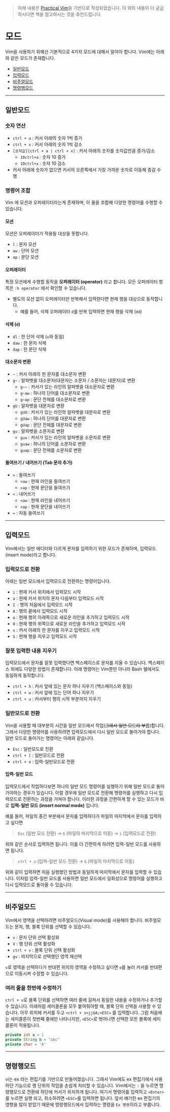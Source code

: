 > 아래 내용은 [Practical Vim](https://book.naver.com/bookdb/book_detail.nhn?bid=11735084)을 기반으로 작성되었습니다. 이 외의 내용이 더 궁금하시다면 책을 참고하시는 것을 추천드립니다.

# 모드

Vim을 사용하기 위해선 기본적으로 4가지 모드에 대해서 알야아 합니다. Vim에는 아래와 같은 모드가 존재합니다.

* [일반모드](#일반모드)
* [입력모드](#입력모드)
* [비주얼모드](#비주얼모드)
* [명령행모드](#명령행모드)

----------

## 일반모드

### 숫자 연산

* `ctrl + a` : 커서 아래의 숫자 1씩 증가
* `ctrl + x` : 커서 아래의 숫자 1씩 감소
* `[숫자값][ctrl + a | ctrl + x]` : 커서 아래의 숫자를 숫자값만큼 증가/감소
    * `10ctrl+a` : 숫자 10 증가
    * `10ctrl+x` : 숫자 10 감소
* 커서 아래에 숫자가 없으면 커서의 오른쪽에서 가장 가까운 숫자로 이동해 증감 수행

### 명령어 조합

Vim 에 모션과 오퍼레이터라는게 존재하며, 이 둘을 조합해 다양한 명령어를 수행할 수 있습니다.

#### 모션

모션은 오퍼레이터가 적용될 대상을 뜻합니다.
* `l` : 문자 모션
* `aw` : 단어 모션
* `ap` : 문단 모션

#### 오퍼레이터

특정 모션에게 수행할 동작을 **오퍼레이터 (operator)** 라고 합니다. 모든 오퍼레이터 항목은 `:h operator` 에서 확인할 수 있습니다.
* 별도의 모션 없이 오퍼레이터만 반복해서 입력한다면 현재 행을 대상으로 동작합니다.
    * 예를 들어, 삭제 오퍼레이터 `d`를 반복 입력하면 현재 행을 삭제 (`dd`)

#### 삭제 (`d`)

* `dl` : 한 단어 삭제 (`x`와 동일) 
* `daw` : 한 문자 삭제
* `dap` : 한 문단 삭제

#### 대소문자 변환

* `~` : 커서 아래의 한 문자를 대소문자 변환
* `g~` : 알파벳을 대소문자(대문자는 소문자 / 소문자는 대문자)로 변환
    * `g~~` : 커서가 있는 라인의 알파벳을 대소문자로 변환
    * `g~aw` : 하나의 단어를 대소문자로 변환
    * `g~ap` : 문단 전체를 대소문자로 변환
* `gU` : 알파벳을 대문자로 변환
    * `gUU` : 커서가 있는 라인의 알파벳을 대문자로 변환
    * `gUaw` : 하나의 단어를 대문자로 변환
    * `gUap` : 문단 전체를 대문자로 변환
* `gu` : 알파벳을 소문자로 변환
    * `guu` : 커서가 있는 라인의 알파벳을 소문자로 변환
    * `guaw` : 하나의 단어를 소문자로 변환
    * `guap` : 문단 전체를 소문자로 변환

#### 들여쓰기 / 내어쓰기 (Tab 문자 추가)

* `>` : 들여쓰기
    * `>aw` : 현재 라인을 들여쓰기
    * `>ap` : 현재 문단을 들여쓰기
* `<` : 내어쓰기
    * `<aw` : 현재 라인을 내어쓰기
    * `<ap` : 현재 문단을 내어쓰기
* `=` : 자동 들여쓰기

----------

## 입력모드

Vim에서는 일반 에디터와 다르게 문자를 입력하기 위한 모드가 존재하며, 입력모드(insert mode)라고 합니다.

### 입력모드로 전환

아래는 일반 모드에서 입력모드로 전환하는 명령어입니다.

* `i` : 현재 커서 위치에서 입력모드 시작
* `a` : 현재 커서 위치의 문자 다음부터 입력모드 시작
* `I `: 행의 처음에서 입력모드 시작
* `A` : 행의 끝에서 입력모드 시작
* `o` : 현재 행의 아래쪽으로 새로운 라인을 추가하고 입력모드 시작
* `O` : 현재 행의 위쪽으로 새로운 라인을 추가하고 입력모드 시작
* `s` : 커서 아래의 한 문자를 지우고 입력모드 시작
* `S` : 현재 행을 지우고 입력모드 시작

### 잘못 입력한 내용 지우기

입력모드에서 문자를 잘못 입력했다면 백스페이스로 문자를 지울 수 있습니다.  백스페이스 외에도 다양한 방법이 존재합니다. 아래 명령어는 Vim뿐만 아니라 Bash 쉘에서도 동일하게 동작합니다.

* `ctrl + h` : 커서 앞에 있는 문자 하나 지우기 (백스페이스와 동일)
* `ctrl + w` : 커서 앞에 있는 단어 하나 지우기
* `ctrl + u` : 커서부터 행의 시작 부분까지 지우기

### 일반모드로 전환

Vim을 사용할 때 대부분의 시간을 일반 모드에서 작업(~~그래서 일반 모드라 부름~~)합니다. 그래서 다양한 명령어를 사용하려면 입력모드에서 다시 일반 모드로 돌아가야 합니다. 일반 모드로 돌아가는 명령어는 아래와 같습니다.

* `Esc` : 일반모드로 전환
* `ctrl + [` : 일반모드로 전환
* `ctrl + o` : 입력-일반모드로 전환

#### 입력-일반 모드

입력모드에서 작업하다보면 하나의 일반 모드 명령어를 실행하기 위해 일반 모드로 돌아가야하는 경우가 있습니다. 이럴 경우에 일반 모드로 전환해 명령어를 실행하고 다시 입력모드로 전환하는 과정을 거쳐야 합니다. 이러한 과정을 간편하게 할 수 있는 모드가 바로 **입력-일반 모드 (insert normal mode)** 입니다. 

예를 들어, 파일의 중간 부분에서 문자를 입력하다가 파일의 마지막에서 문자를 입력하고 싶다면 

> `Esc` (일반 모드 전환) -> `G` (파일의 마지막으로 이동) -> `i` (입력모드로 전환)

위와 같은 순서로 입력하면 됩니다. 이를 더 간편하게 하려면 입력-일반 모드를 사용하면 됩니다.

> `ctrl + o` (입력-일반 모드 전환) -> `G` (파일의 마지막으로 이동)

위와 같이 입력하면 처음 실행했던 방법과 동일하게 마지막에서 문자를 입력할 수 있습니다. 이처럼 입력-일반 모드를 사용하면 일반 모드에서 일회성으로 명령어를 실행하고 다시 입력모드로 돌아올 수 있습니다.

----------

## 비주얼모드

Vim에서 영역을 선택하려면 비주얼모드(Visual mode)를 사용해야 합니다. 비주얼모드는 문자, 행, 블록 단위를 선택할 수 있습니다.

* `v` : 문자 단위 선택 활성화
* `V` : 행 단위 선택 활성화
* `ctrl + v` : 블록 단위 선택 활성화
* `gv` : 마지막으로 선택했던 영역 재선택

`v`로 영역을 선택하다가 반대편 위치의 영역을 수정하고 싶다면 `o`를 눌러 커서를 반대편으로 이동시켜 수정할 수 있습니다.

### 여러 줄을 한번에 수정하기

`ctrl + v`로 블록 단위를 선택하면 여러 줄에 걸쳐서 동일한 내용을 수정하거나 추가할 수 있습니다. 아래처럼 세미콜론을 모두 붙여줘야할 때, 블록 단위 선택을 사용할 수 있습니다.
아무 위치에 커서를 두고 `<ctrl + v>jj$A;<ESC>` 를 입력합니다. 그럼 처음에는 세미콜론이 첫번째 줄에만 나타나지만, `<ESC>`로 벗어나면 선택한 모든 블록에 세미콜론이 적용됩니다.

``` java
private int a = 1
private String b = "abc"
private char = 'A'
```

----------

## 명령행모드

vi는 ex 라는 편집기를 기반으로 만들어졌습니다. 그래서 Vim에도 ex 편집기에서 사용하던 기능으로 행 단위의 작업을 손쉽게 처리할 수 있습니다. Vim에서는 `:` 을 누르면 명령행모드로 전환돼 하단에 커서가 위치하게 됩니다. 여기서 명령어를 입력하고 `<Enter>`를 누르면 실행 되고, 취소하려면 `<ESC>`를 입력하면 됩니다. 앞서 얘기한 ex 편집기의 영향을 많이 받았기 때문에 명령행모드에서 입력하는 명령을 `Ex 명령`이라고 부릅니다. 

